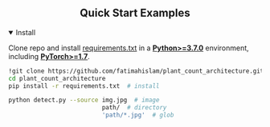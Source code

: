 

## <div align="center">Quick Start Examples</div>

<details open>
<summary>Install</summary>

Clone repo and install [requirements.txt](https://github.com/ultralytics/yolov5/blob/master/requirements.txt) in a
[**Python>=3.7.0**](https://www.python.org/) environment, including
[**PyTorch>=1.7**](https://pytorch.org/get-started/locally/).


```bash
!git clone https://github.com/fatimahislam/plant_count_architecture.git  # clone
cd plant_count_architecture
pip install -r requirements.txt  # install
```



```bash
python detect.py --source img.jpg  # image
                          path/  # directory
                          'path/*.jpg'  # glob

```


